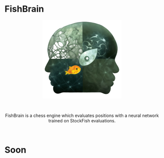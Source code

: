 # FishBrain

<div align="center">
    <img src="img/logo_alpha_3.png" alt="Logo" width="256" height="256">
</div>

&nbsp;
&nbsp;

<div align="center">
FishBrain is a chess engine which evaluates positions with a neural network trained on StockFish evaluations.
</div>

&nbsp;
&nbsp;

# Soon
